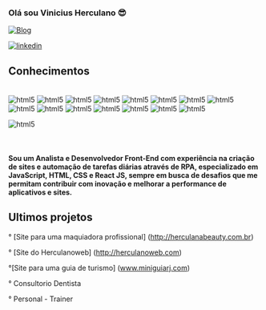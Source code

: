 ### Olá sou Vinicius Herculano 😎
[![Blog](https://img.shields.io/website-up-down-green-red/http/m.org.svg)](https://herculanoweb.com)


[![linkedin](https://img.shields.io/badge/LinkedIn-0077B5?style=for-the-badge&logo=linkedin&logoColor=white)](https://www.linkedin.com/in/vinicius-herculano-17a82a14a/)





## Conhecimentos 

<div style="display: inline_block"><br/>
<img align="center" alt="html5" src="https://img.shields.io/badge/HTML-239120?style=for-the-badge&logo=html5&logoColor=white" /> 
<img align="center" alt="html5" src="https://img.shields.io/badge/CSS-239120?&style=for-the-badge&logo=css3&logoColor=white" /> 


<img align="center" alt="html5" src="https://img.shields.io/badge/JavaScript-F7DF1E?style=for-the-badge&logo=javascript&logoColor=black" /> 
<img align="center" alt="html5" src="https://img.shields.io/badge/Python-3776AB?style=for-the-badge&logo=python&logoColor=whit" /> 


<img align="center" alt="html5" src="https://img.shields.io/badge/HTML5-E34F26?style=for-the-badge&logo=html5&logoColor=white" /> 
<img align="center" alt="html5" src="https://img.shields.io/badge/Java-ED8B00?style=for-the-badge&logo=openjdk&logoColor=white" /> 


<img align="center" alt="html5" src="https://img.shields.io/badge/CSS3-1572B6?style=for-the-badge&logo=css3&logoColor=white" /> 
<img align="center" alt="html5" src="https://img.shields.io/badge/Microsoft_Office-D83B01?style=for-the-badge&logo=microsoft-office&logoColor=white" /> 


<img align="center" alt="html5" src="https://img.shields.io/badge/Google%20Analytics-E37400?style=for-the-badge&logo=google%20analytics&logoColor=white " /> 
<img align="center" alt="html5" src="https://img.shields.io/badge/Microsoft_Access-A4373A?style=for-the-badge&logo=microsoft-access&logoColor=white" /> 

<img align="center" alt="html5" src="https://img.shields.io/badge/Microsoft_Excel-217346?style=for-the-badge&logo=microsoft-excel&logoColor=white" />
<img align="center" alt="html5" src="https://img.shields.io/badge/Django-092E20?style=for-the-badge&logo=django&logoColor=white" />

<img align="center" alt="html5" src="https://img.shields.io/badge/jQuery-0769AD?style=for-the-badge&logo=jquery&logoColor=white" />
<img align="center" alt="html5" src="https://img.shields.io/badge/MySQL-00000F?style=for-the-badge&logo=mysql&logoColor=white" />
<img align="center" alt="html5" src="https://img.shields.io/badge/react-2B579A?style=for-the-badge&logo=microsoft-word&logoColor=white" />

<img align="center" alt="html5" 
src="https://img.shields.io/badge/C%23-239120?style=for-the-badge&logo=c-sharp&logoColor=white" />
</div><br/>

#### Sou um Analista e Desenvolvedor Front-End com experiência na criação de sites e automação de tarefas diárias através de RPA, especializado em JavaScript, HTML, CSS e React JS, sempre em busca de desafios que me permitam contribuir com inovação e melhorar a performance de aplicativos e sites.


## Ultimos projetos
° [Site para uma maquiadora profissional] (http://herculanabeauty.com.br)<br/>

°  [Site do Herculanoweb] (http://herculanoweb.com)<br/>

°[Site para uma guia de turismo] (www.miniguiarj.com)


° Consultorio Dentista

° Personal - Trainer
